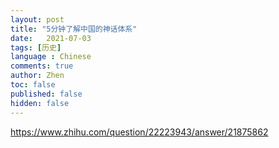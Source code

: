 ```yaml
---
layout: post
title: "5分钟了解中国的神话体系"
date:   2021-07-03
tags: [历史]
language : Chinese
comments: true
author: Zhen
toc: false
published: false
hidden: false
---
```

https://www.zhihu.com/question/22223943/answer/21875862
<!--stackedit_data:
eyJoaXN0b3J5IjpbLTE4OTAyNDI4OTldfQ==
-->